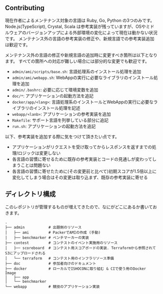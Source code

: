 
## Contributing

現在作者によるメンテナンス対象の言語は Ruby, Go, Python の3つのみです。
Node.js(TypeScript), Crystal, Scala は参考実装が残っていますが、OSやミドルウェアのバージョンアップによる外部環境の変化によって現在は動かない状況です。
メンテナンス外の言語の参考実装の修正や、新規言語での参考実装追加は歓迎です。

メンテナンス外の言語の修正や新規言語の追加時に変更すべき箇所は以下となります。
すべての箇所への対応が難しい場合には部分的な変更でも歓迎です。

* `admin/ami/scripts/base.sh`: 言語処理系のインストール処理を追加
* `admin/ami/webapp.sh`: WebAppの実行に必要なライブラリのインストール処理を追加
* `admin/.bashrc`: 必要に応じて環境変数を追加
* `doc/*`: アプリケーションの起動方法を追記
* `docker/app/<lang>`: 言語処理系のインストールとWebAppの実行に必要なライブラリのインストール処理を記述
* `webapp/<lanb>`: アプリケーションの参考実装を追加
* `Makefile`: サポート言語を列挙している部分に追記
* `run.sh`: アプリケーションの起動方法を追記

以下、参考実装を追加する際に気をつけて頂きたい点です。

* アプリケーションがリクエストを受け取ってからレスポンスを返すまでの処理/ロジックは変更しない
* 各言語の習慣に寄せるために既存の参考実装とコードの見通しが変わってしまうことは問題ない
* 各言語の習慣に寄せたために(その変更前と比べて)初期スコアが1.5倍以上に変化してしまう場合はその変更は取り込まず、既存の参考実装に寄せる


## ディレクトリ構成

このレポジトリが管理するものが増えてきたので、なにがどこにあるか書いておきます。

```
.
├── admin           # 出題側のリソース
│   ├── ami         # PackerでAMIの作成 (手動)
│   ├── benchmarker # ベンチマーカーの実装
├── contest         # コンテストのイベント実施用のリソース
│   ├── scoreboard  # コンテスト用スコアボードの実装. Terraformから参照されてS3にアップロードされる
│   └── terraform   # コンテスト用のインフラリソース準備
├── doc             # 参加者向けのドキュメント
├── docker          # ローカルでISHOCONに取り組む & CIで使う用のDocker Image
│   ├── app
│   └── benchmarker
└── webapp          # 競技のアプリケーション実装
```
